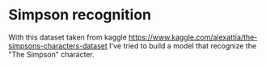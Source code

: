 # Simpson recognition

With this dataset taken from kaggle https://www.kaggle.com/alexattia/the-simpsons-characters-dataset I've tried to build a model that recognize the "The Simpson" character.

